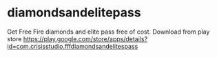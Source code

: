 # diamondsandelitepass
Get Free Fire diamonds and elite pass free of cost. Download from play store 
https://play.google.com/store/apps/details?id=com.crisisstudio.fffdiamondsandelitespass
